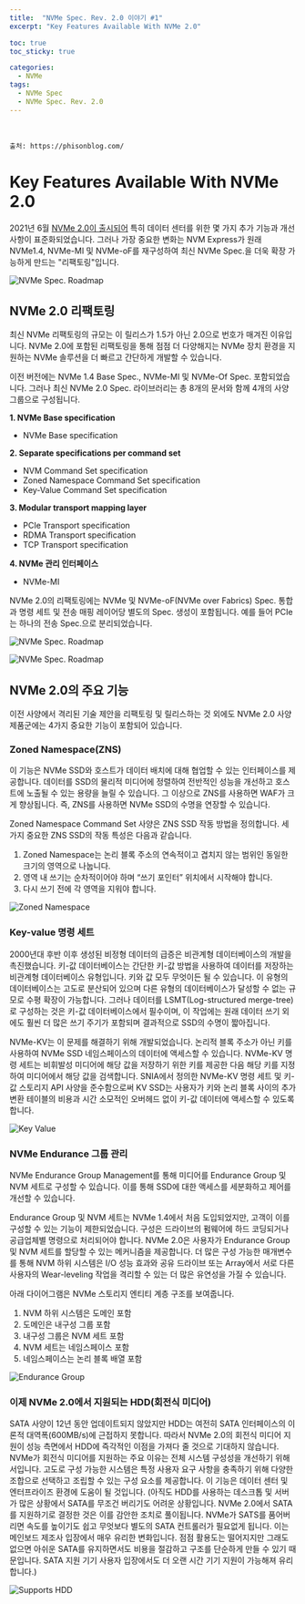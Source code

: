 ```yaml
---
title:  "NVMe Spec. Rev. 2.0 이야기 #1"
excerpt: "Key Features Available With NVMe 2.0"

toc: true
toc_sticky: true

categories:
  - NVMe
tags:
  - NVMe Spec
  - NVMe Spec. Rev. 2.0
---
```


<br>

```
출처: https://phisonblog.com/
```

# Key Features Available With NVMe 2.0

2021년 6월 [NVMe 2.0이 출시되어](https://nvmexpress.org/) 특히 데이터 센터를 위한 몇 가지 추가 기능과 개선 사항이 표준화되었습니다. 그러나 가장 중요한 변화는 NVM Express가 원래 NVMe1.4, NVMe-MI 및 NVMe-oF를 재구성하여 최신 NVMe Spec.을 더욱 확장 가능하게 만드는 "리팩토링"입니다.

![NVMe Spec. Roadmap](/assets/images/NVMeSpecRoadmap.png)



## NVMe 2.0 리팩토링

최신 NVMe 리팩토링의 규모는 이 릴리스가 1.5가 아닌 2.0으로 번호가 매겨진 이유입니다. NVMe 2.0에 포함된 리팩토링을 통해 점점 더 다양해지는 NVMe 장치 환경을 지원하는 NVMe 솔루션을 더 빠르고 간단하게 개발할 수 있습니다.

이전 버전에는 NVMe 1.4 Base Spec., NVMe-MI 및 NVMe-Of Spec. 포함되었습니다. 그러나 최신 NVMe 2.0 Spec. 라이브러리는 총 8개의 문서와 함께 4개의 사양 그룹으로 구성됩니다.

**1. NVMe Base specification**

- NVMe Base specification

**2. Separate specifications per command set**

- NVM Command Set specification
- Zoned Namespace Command Set specification
- Key-Value Command Set specification

**3. Modular transport mapping layer**

- PCIe Transport specification
- RDMA Transport specification
- TCP Transport specification

**4. NVMe 관리 인터페이스**

- NVMe-MI

NVMe 2.0의 리팩토링에는 NVMe 및 NVMe-oF(NVMe over Fabrics) Spec. 통합과 명령 세트 및 전송 매핑 레이어당 별도의 Spec. 생성이 포함됩니다. 예를 들어 PCIe는 하나의 전송 Spec.으로 분리되었습니다.

![NVMe Spec. Roadmap](/assets/images/nvme2_1.webp)

![NVMe Spec. Roadmap](/assets/images/nvme2_2.webp)

 

## NVMe 2.0의 주요 기능

이전 사양에서 격리된 기술 제안을 리팩토링 및 릴리스하는 것 외에도 NVMe 2.0 사양 제품군에는 4가지 중요한 기능이 포함되어 있습니다.

### Zoned Namespace(ZNS)

이 기능은 NVMe SSD와 호스트가 데이터 배치에 대해 협업할 수 있는 인터페이스를 제공합니다. 데이터를 SSD의 물리적 미디어에 정렬하여 전반적인 성능을 개선하고 호스트에 노출될 수 있는 용량을 늘릴 수 있습니다. 그 이상으로 ZNS를 사용하면 WAF가 크게 향상됩니다. 즉, ZNS를 사용하면 NVMe SSD의 수명을 연장할 수 있습니다.

Zoned Namespace Command Set 사양은 ZNS SSD 작동 방법을 정의합니다. 세 가지 중요한 ZNS SSD의 작동 특성은 다음과 같습니다.

1. Zoned Namespace는 논리 블록 주소의 연속적이고 겹치지 않는 범위인 동일한 크기의 영역으로 나눕니다.
2. 영역 내 쓰기는 순차적이어야 하며 “쓰기 포인터” 위치에서 시작해야 합니다.
3. 다시 쓰기 전에 각 영역을 지워야 합니다.

![Zoned Namespace](/assets/images/nvme2_3.webp)

 

### Key-value 명령 세트

2000년대 후반 이후 생성된 비정형 데이터의 급증은 비관계형 데이터베이스의 개발을 촉진했습니다. 키-값 데이터베이스는 간단한 키-값 방법을 사용하여 데이터를 저장하는 비관계형 데이터베이스 유형입니다. 키와 값 모두 무엇이든 될 수 있습니다. 이 유형의 데이터베이스는 고도로 분산되어 있으며 다른 유형의 데이터베이스가 달성할 수 없는 규모로 수평 확장이 가능합니다. 그러나 데이터를 LSMT(Log-structured merge-tree)로 구성하는 것은 키-값 데이터베이스에서 필수이며, 이 작업에는 원래 데이터 쓰기 외에도 훨씬 더 많은 쓰기 주기가 포함되며 결과적으로 SSD의 수명이 짧아집니다.

NVMe-KV는 이 문제를 해결하기 위해 개발되었습니다. 논리적 블록 주소가 아닌 키를 사용하여 NVMe SSD 네임스페이스의 데이터에 액세스할 수 있습니다. NVMe-KV 명령 세트는 비휘발성 미디어에 해당 값을 저장하기 위한 키를 제공한 다음 해당 키를 지정하여 미디어에서 해당 값을 검색합니다. SNIA에서 정의한 NVMe-KV 명령 세트 및 키-값 스토리지 API 사양을 준수함으로써 KV SSD는 사용자가 키와 논리 블록 사이의 추가 변환 테이블의 비용과 시간 소모적인 오버헤드 없이 키-값 데이터에 액세스할 수 있도록 합니다.

![Key Value](/assets/images/nvme2_4.webp) 

 

### NVMe Endurance 그룹 관리

NVMe Endurance Group Management를 통해 미디어를 Endurance Group 및 NVM 세트로 구성할 수 있습니다. 이를 통해 SSD에 대한 액세스를 세분화하고 제어를 개선할 수 있습니다.

Endurance Group 및 NVM 세트는 NVMe 1.4에서 처음 도입되었지만, 고객이 이를 구성할 수 있는 기능이 제한되었습니다. 구성은 드라이브의 펌웨어에 하드 코딩되거나 공급업체별 명령으로 처리되어야 합니다. NVMe 2.0은 사용자가 Endurance Group 및 NVM 세트를 할당할 수 있는 메커니즘을 제공합니다. 더 많은 구성 가능한 매개변수를 통해 NVM 하위 시스템은 I/O 성능 효과와 공유 드라이브 또는 Array에서 서로 다른 사용자의 Wear-leveling 작업을 격리할 수 있는 더 많은 유연성을 가질 수 있습니다.

아래 다이어그램은 NVMe 스토리지 엔티티 계층 구조를 보여줍니다.

1. NVM 하위 시스템은 도메인 포함
2. 도메인은 내구성 그룹 포함
3. 내구성 그룹은 NVM 세트 포함
4. NVM 세트는 네임스페이스 포함
5. 네임스페이스는 논리 블록 배열 포함

![Endurance Group](/assets/images/nvme2_5.webp)

 

### 이제 NVMe 2.0에서 지원되는 HDD(회전식 미디어)

SATA 사양이 12년 동안 업데이트되지 않았지만 HDD는 여전히 SATA 인터페이스의 이론적 대역폭(600MB/s)에 근접하지 못합니다. 따라서 NVMe 2.0의 회전식 미디어 지원이 성능 측면에서 HDD에 즉각적인 이점을 가져다 줄 것으로 기대하지 않습니다. NVMe가 회전식 미디어를 지원하는 주요 이유는 전체 시스템 구성성을 개선하기 위해서입니다. 고도로 구성 가능한 시스템은 특정 사용자 요구 사항을 충족하기 위해 다양한 조합으로 선택하고 조립할 수 있는 구성 요소를 제공합니다. 이 기능은 데이터 센터 및 엔터프라이즈 환경에 도움이 될 것입니다. (아직도 HDD를 사용하는 데스크톱 및 서버가 많은 상황에서 SATA를 무조건 버리기도 어려운 상황입니다. NVMe 2.0에서 SATA를 지원하기로 결정한 것은 이를 감안한 조치로 풀이됩니다. NVMe가 SATS를 품어버리면 속도를 높이기도 쉽고 무엇보다 별도의 SATA 컨트롤러가 필요없게 됩니다. 이는 메인보드 제조사 입장에서 매우 유리한 변화입니다. 점점 활용도는 떨어지지만 그래도 없으면 아쉬운 SATA를 유지하면서도 비용을 절감하고 구조를 단순하게 만들 수 있기 때문입니다. SATA 지원 기기 사용자 입장에서도 더 오랜 시간 기기 지원이 가능해져 유리합니다.)

![Supports HDD](/assets/images/nvme2_6.webp)

 

